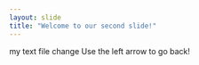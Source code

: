 ```yaml
---
layout: slide
title: "Welcome to our second slide!"
---
```

my text file change
Use the left arrow to go back!
